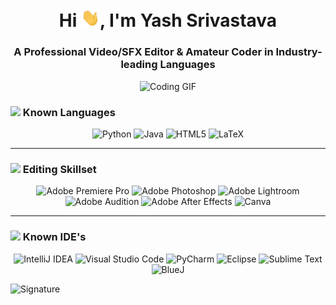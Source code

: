 <h1 align="center">Hi <img src="https://github.com/kotisyamala/kotisyamala/blob/master/images/hi.gif" width="30px"/>, I'm Yash Srivastava</h1>
<h3 align="center">A Professional Video/SFX Editor & Amateur Coder in Industry-leading Languages</h3>

<p align="center">
  <img width="200" src="https://media1.giphy.com/media/v1.Y2lkPTc5MGI3NjExNjFhNXYyb2Zrcmh6ZGQzOG84MGhuM2gzN3ZkdnNzbGl0Z3ZpanE4OSZlcD12MV9pbnRlcm5hbF9naWZfYnlfaWQmY3Q9cw/UCQ5LookOT2ufbsGiT/giphy.webp" alt="Coding GIF"/>
</p>

<h3 align="left"><img src="https://user-images.githubusercontent.com/74038190/216122028-c05b52fb-983e-4ee8-8811-6f30cd9ea5d5.png" width="30px"/> Known Languages</h3>
<p align="center">
  <img src="https://img.shields.io/badge/python-3670A0?logo=python&logoColor=ffdd54" alt="Python"/>
  <img src="https://img.shields.io/badge/java-%23ED8B00.svg?logo=java&logoColor=white" alt="Java"/>
  <img src="https://img.shields.io/badge/HTML5-E34F26?style=flat&logo=html5&logoColor=white" alt="HTML5"/>
  <img src="https://img.shields.io/badge/latex-%23008080.svg?logo=latex&logoColor=white" alt="LaTeX"/>
</p>

---

<h3 align="left"><img src="https://user-images.githubusercontent.com/74038190/216122041-518ac897-8d92-4c6b-9b3f-ca01dcaf38ee.png" width="30px"/> Editing Skillset</h3>

<p align="center">
  <img src="https://github.com/user-attachments/assets/756f08f9-b4b8-47d3-ac12-3e187a162c57" alt="Adobe Premiere Pro" width="42"/>
  <img src="https://github.com/user-attachments/assets/45e3b0b8-3165-4cdf-9cac-91109addeb13" alt="Adobe Photoshop" width="42"/>
  <img src="https://github.com/user-attachments/assets/6712a60b-570e-4661-9046-ba2cb10e63b5" alt="Adobe Lightroom" width="42"/>
  <img src="https://github.com/user-attachments/assets/9a3d32bb-04fc-4710-be25-65f5457d1bae" alt="Adobe Audition" width="42"/>
  <img src="https://github.com/user-attachments/assets/31556783-721c-4806-a721-08f719259047" alt="Adobe After Effects" width="42"/>
  <img src="https://github.com/user-attachments/assets/66535a61-8271-4325-ba6b-4817361a6af8" alt="Canva" width="40"/>
</p>

---

<h3 align="left"><img src="https://user-images.githubusercontent.com/74038190/212284087-bbe7e430-757e-4901-90bf-4cd2ce3e1852.gif" width="30px"/> Known IDE's</h3>

<p align="center">
  <img src="https://github.com/user-attachments/assets/204ef0ec-fc08-46a4-a0eb-b493854ecab2" alt="IntelliJ IDEA" width="42"/>
  <img src="https://github.com/user-attachments/assets/d793b036-c9b0-4c31-996f-e5411c2c64a1" alt="Visual Studio Code" width="42"/>
  <img src="https://github.com/user-attachments/assets/bf612798-73c2-40ca-8b7c-030b84840f3d" alt="PyCharm" width="42"/>
  <img src="https://github.com/user-attachments/assets/d39df8a6-84fa-4314-8086-12baae56b904" alt="Eclipse" width="42"/>
  <img src="https://github.com/user-attachments/assets/4a44968f-8a21-4d57-a49e-41aa8ff82d20" alt="Sublime Text" width="42"/>
  <img src="https://github.com/user-attachments/assets/5ac1e49f-c5c6-423d-9419-22d22ad27877" alt="BlueJ" width="40"/>
</p>

<p align="left">
  <img src="https://github.com/user-attachments/assets/d3d75697-7d92-41d8-8b3f-4622f66bd142/7d9ac7c8-dc24-4309-9073-69e441b2f4cd" alt="Signature" width="300"  />
</p>
